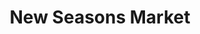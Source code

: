 ---
title: "New Seasons Market"
url: /vancouver/new-seasons-market-main-street/
shop: Supermarkt
---